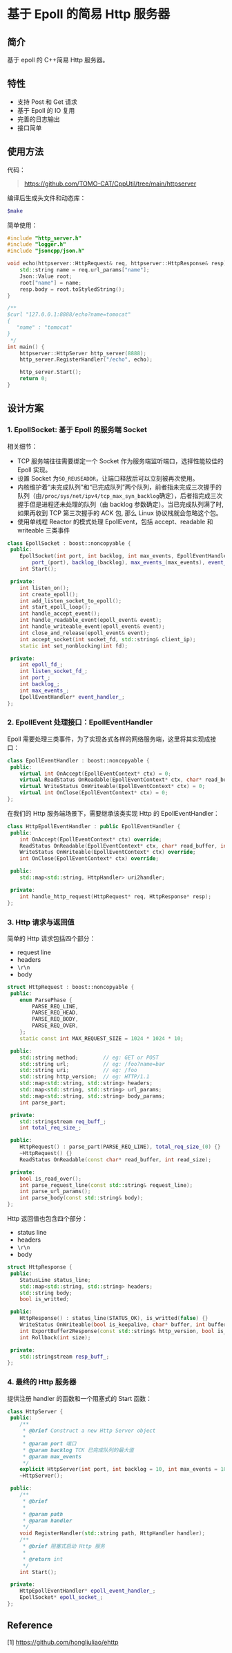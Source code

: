 # 基于 Epoll 的简易 Http 服务器

## 简介

基于 epoll 的 C++简易 Http 服务器。

## 特性

* 支持 Post 和 Get 请求
* 基于 Epoll 的 IO 复用
* 完善的日志输出
* 接口简单

## 使用方法

代码：

> <https://github.com/TOMO-CAT/CppUtil/tree/main/httpserver>

编译后生成头文件和动态库：

```bash
$make
```

简单使用：

```c++
#include "http_server.h"
#include "logger.h"
#include "jsoncpp/json.h"

void echo(httpserver::HttpRequest& req, httpserver::HttpResponse& resp) {
    std::string name = req.url_params["name"];
    Json::Value root;
    root["name"] = name;
    resp.body = root.toStyledString();
}

/**
$curl "127.0.0.1:8888/echo?name=tomocat"
{
   "name" : "tomocat"
}
 */
int main() {
    httpserver::HttpServer http_server(8888);
    http_server.RegisterHandler("/echo", echo);

    http_server.Start();
    return 0;
}
```

## 设计方案

### 1. EpollSocket: 基于 Epoll 的服务端 Socket

相关细节：

* TCP 服务端往往需要绑定一个 Socket 作为服务端监听端口，选择性能较佳的 Epoll 实现。
* 设置 Socket 为`SO_REUSEADDR`，让端口释放后可以立刻被再次使用。
* 内核维护着“未完成队列”和“已完成队列”两个队列，前者指未完成三次握手的队列（由`/proc/sys/net/ipv4/tcp_max_syn_backlog`确定），后者指完成三次握手但是进程还未处理的队列（由 backlog 参数确定）。当已完成队列满了时, 如果再收到 TCP 第三次握手的 ACK 包, 那么 Linux 协议栈就会忽略这个包。
* 使用单线程 Reactor 的模式处理 EpollEvent，包括 accept、readable 和 writeable 三类事件

```c++
class EpollSocket : boost::noncopyable {
 public:
    EpollSocket(int port, int backlog, int max_events, EpollEventHandler* handler) :
        port_(port), backlog_(backlog), max_events_(max_events), event_handler_(handler) {}
    int Start();

 private:
    int listen_on();
    int create_epoll();
    int add_listen_socket_to_epoll();
    int start_epoll_loop();
    int handle_accept_event();
    int handle_readable_event(epoll_event& event);
    int handle_writeable_event(epoll_event& event);
    int close_and_release(epoll_event& event);
    int accept_socket(int socket_fd, std::string& client_ip);
    static int set_nonblocking(int fd);

 private:
    int epoll_fd_;
    int listen_socket_fd_;
    int port_;
    int backlog_;
    int max_events_;
    EpollEventHandler* event_handler_;
};
```

### 2. EpollEvent 处理接口：EpollEventHandler

Epoll 需要处理三类事件，为了实现各式各样的网络服务端，这里将其实现成接口：

```c++
class EpollEventHandler : boost::noncopyable {
 public:
    virtual int OnAccept(EpollEventContext* ctx) = 0;
    virtual ReadStatus OnReadable(EpollEventContext* ctx, char* read_buffer, int buffer_size, int read_size) = 0;
    virtual WriteStatus OnWriteable(EpollEventContext* ctx) = 0;
    virtual int OnClose(EpollEventContext* ctx) = 0;
};
```

在我们的 Http 服务端场景下，需要继承该类实现 Http 的 EpollEventHandler：

```c++
class HttpEpollEventHandler : public EpollEventHandler {
 public:
    int OnAccept(EpollEventContext* ctx) override;
    ReadStatus OnReadable(EpollEventContext* ctx, char* read_buffer, int buffer_size, int read_size) override;
    WriteStatus OnWriteable(EpollEventContext* ctx) override;
    int OnClose(EpollEventContext* ctx) override;

 public:
    std::map<std::string, HttpHandler> uri2handler;

 private:
    int handle_http_request(HttpRequest* req, HttpResponse* resp);
};
```

### 3. Http 请求与返回值

简单的 Http 请求包括四个部分：

* request line
* headers
* `\r\n`
* body

```c++
struct HttpRequest : boost::noncopyable {
 public:
    enum ParsePhase {
        PARSE_REQ_LINE,
        PARSE_REQ_HEAD,
        PARSE_REQ_BODY,
        PARSE_REQ_OVER,
    };
    static const int MAX_REQUEST_SIZE = 1024 * 1024 * 10;

 public:
    std::string method;        // eg: GET or POST
    std::string url;           // eg: /foo?name=bar
    std::string uri;           // eg: /foo
    std::string http_version;  // eg: HTTP/1.1
    std::map<std::string, std::string> headers;
    std::map<std::string, std::string> url_params;
    std::map<std::string, std::string> body_params;
    int parse_part;

 private:
    std::stringstream req_buff_;
    int total_req_size_;

 public:
    HttpRequest() : parse_part(PARSE_REQ_LINE), total_req_size_(0) {}
    ~HttpRequest() {}
    ReadStatus OnReadable(const char* read_buffer, int read_size);

 private:
    bool is_read_over();
    int parse_request_line(const std::string& request_line);
    int parse_url_params();
    int parse_body(const std::string& body);
};
```

Http 返回值也包含四个部分：

* status line
* headers
* `\r\n`
* body

```c++
struct HttpResponse {
 public:
    StatusLine status_line;
    std::map<std::string, std::string> headers;
    std::string body;
    bool is_writted;

 public:
    HttpResponse() : status_line(STATUS_OK), is_writted(false) {}
    WriteStatus OnWriteable(bool is_keepalive, char* buffer, int buffer_size, int& write_size);
    int ExportBuffer2Response(const std::string& http_version, bool is_keepalive);
    int Rollback(int size);

 private:
    std::stringstream resp_buff_;
};
```

### 4. 最终的 Http 服务器

提供注册 handler 的函数和一个阻塞式的 Start 函数：

```c++
class HttpServer {
 public:
    /**
     * @brief Construct a new Http Server object
     * 
     * @param port 端口
     * @param backlog TCK 已完成队列的最大值
     * @param max_events 
     */
    explicit HttpServer(int port, int backlog = 10, int max_events = 1000);
    ~HttpServer();

 public:
    /**
     * @brief 
     * 
     * @param path 
     * @param handler 
     */
    void RegisterHandler(std::string path, HttpHandler handler);
    /**
     * @brief 阻塞式启动 Http 服务
     * 
     * @return int 
     */
    int Start();

 private:
    HttpEpollEventHandler* epoll_event_handler_;
    EpollSocket* epoll_socket_;
};
```

## Reference

[1] <https://github.com/hongliuliao/ehttp>

